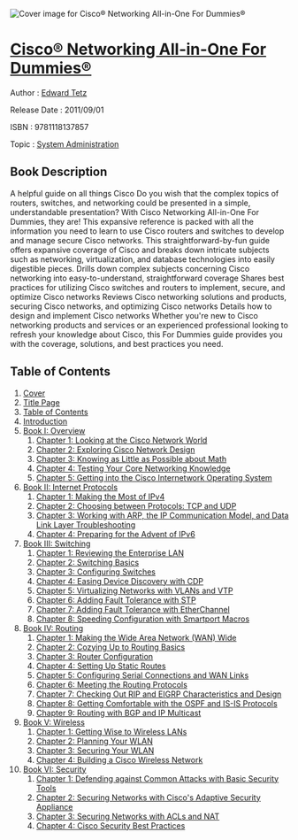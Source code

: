 ![Cover image for Cisco® Networking All-in-One For Dummies®](https://imgdetail.ebookreading.net/cover/cover/system_admin/EB9781118137857.jpg)

[Cisco® Networking All-in-One For Dummies®](https://ebookreading.net/view/book/Cisco%C2%AE+Networking+All-in-One+For+Dummies%C2%AE-EB9781118137857_1.html "Cisco® Networking All-in-One For Dummies®")
====================================================================================================================

Author : [Edward Tetz](https://ebookreading.net/search/author/Edward+Tetz)

Release Date : 2011/09/01

ISBN : 9781118137857

Topic : [System Administration](https://ebookreading.net/search/category/system-administration)

Book Description
-----------------

A helpful guide on all things Cisco
Do you wish that the complex topics of routers, switches, and networking could be presented in a simple, understandable presentation? With Cisco Networking All-in-One For Dummies, they are! This expansive reference is packed with all the information you need to learn to use Cisco routers and switches to develop and manage secure Cisco networks. This straightforward-by-fun guide offers expansive coverage of Cisco and breaks down intricate subjects such as networking, virtualization, and database technologies into easily digestible pieces.
Drills down complex subjects concerning Cisco networking into easy-to-understand, straightforward coverage
Shares best practices for utilizing Cisco switches and routers to implement, secure, and optimize Cisco networks
Reviews Cisco networking solutions and products, securing Cisco networks, and optimizing Cisco networks
Details how to design and implement Cisco networks
Whether you're new to Cisco networking products and services or an experienced professional looking to refresh your knowledge about Cisco, this For Dummies guide provides you with the coverage, solutions, and best practices you need.
              
Table of Contents
-----------------

1. [Cover](https://ebookreading.net/view/book/Cisco%C2%AE+Networking+All-in-One+For+Dummies%C2%AE-EB9781118137857_1.html)
1. [Title Page](https://ebookreading.net/view/book/Cisco%C2%AE+Networking+All-in-One+For+Dummies%C2%AE-EB9781118137857_3.html)
1. [Table of Contents](https://ebookreading.net/view/book/Cisco%C2%AE+Networking+All-in-One+For+Dummies%C2%AE-EB9781118137857_2.html)
1. [Introduction](https://ebookreading.net/view/book/Cisco%C2%AE+Networking+All-in-One+For+Dummies%C2%AE-EB9781118137857_4.html)
1. [Book I: Overview](https://ebookreading.net/view/book/Cisco%C2%AE+Networking+All-in-One+For+Dummies%C2%AE-EB9781118137857_5.html)
    1. [Chapter 1: Looking at the Cisco Network World](https://ebookreading.net/view/book/Cisco%C2%AE+Networking+All-in-One+For+Dummies%C2%AE-EB9781118137857_6.html)
    1. [Chapter 2: Exploring Cisco Network Design](https://ebookreading.net/view/book/Cisco%C2%AE+Networking+All-in-One+For+Dummies%C2%AE-EB9781118137857_7.html)
    1. [Chapter 3: Knowing as Little as Possible about Math](https://ebookreading.net/view/book/Cisco%C2%AE+Networking+All-in-One+For+Dummies%C2%AE-EB9781118137857_8.html)
    1. [Chapter 4: Testing Your Core Networking Knowledge](https://ebookreading.net/view/book/Cisco%C2%AE+Networking+All-in-One+For+Dummies%C2%AE-EB9781118137857_9.html)
    1. [Chapter 5: Getting into the Cisco Internetwork Operating System](https://ebookreading.net/view/book/Cisco%C2%AE+Networking+All-in-One+For+Dummies%C2%AE-EB9781118137857_10.html)
1. [Book II: Internet Protocols](https://ebookreading.net/view/book/Cisco%C2%AE+Networking+All-in-One+For+Dummies%C2%AE-EB9781118137857_11.html)
    1. [Chapter 1: Making the Most of IPv4](https://ebookreading.net/view/book/Cisco%C2%AE+Networking+All-in-One+For+Dummies%C2%AE-EB9781118137857_12.html)
    1. [Chapter 2: Choosing between Protocols: TCP and UDP](https://ebookreading.net/view/book/Cisco%C2%AE+Networking+All-in-One+For+Dummies%C2%AE-EB9781118137857_13.html)
    1. [Chapter 3: Working with ARP, the IP Communication Model, and Data Link Layer Troubleshooting](https://ebookreading.net/view/book/Cisco%C2%AE+Networking+All-in-One+For+Dummies%C2%AE-EB9781118137857_14.html)
    1. [Chapter 4: Preparing for the Advent of IPv6](https://ebookreading.net/view/book/Cisco%C2%AE+Networking+All-in-One+For+Dummies%C2%AE-EB9781118137857_15.html)
1. [Book III: Switching](https://ebookreading.net/view/book/Cisco%C2%AE+Networking+All-in-One+For+Dummies%C2%AE-EB9781118137857_16.html)
    1. [Chapter 1: Reviewing the Enterprise LAN](https://ebookreading.net/view/book/Cisco%C2%AE+Networking+All-in-One+For+Dummies%C2%AE-EB9781118137857_17.html)
    1. [Chapter 2: Switching Basics](https://ebookreading.net/view/book/Cisco%C2%AE+Networking+All-in-One+For+Dummies%C2%AE-EB9781118137857_18.html)
    1. [Chapter 3: Configuring Switches](https://ebookreading.net/view/book/Cisco%C2%AE+Networking+All-in-One+For+Dummies%C2%AE-EB9781118137857_19.html)
    1. [Chapter 4: Easing Device Discovery with CDP](https://ebookreading.net/view/book/Cisco%C2%AE+Networking+All-in-One+For+Dummies%C2%AE-EB9781118137857_20.html)
    1. [Chapter 5: Virtualizing Networks with VLANs and VTP](https://ebookreading.net/view/book/Cisco%C2%AE+Networking+All-in-One+For+Dummies%C2%AE-EB9781118137857_21.html)
    1. [Chapter 6: Adding Fault Tolerance with STP](https://ebookreading.net/view/book/Cisco%C2%AE+Networking+All-in-One+For+Dummies%C2%AE-EB9781118137857_22.html)
    1. [Chapter 7: Adding Fault Tolerance with EtherChannel](https://ebookreading.net/view/book/Cisco%C2%AE+Networking+All-in-One+For+Dummies%C2%AE-EB9781118137857_23.html)
    1. [Chapter 8: Speeding Configuration with Smartport Macros](https://ebookreading.net/view/book/Cisco%C2%AE+Networking+All-in-One+For+Dummies%C2%AE-EB9781118137857_24.html)
1. [Book IV: Routing](https://ebookreading.net/view/book/Cisco%C2%AE+Networking+All-in-One+For+Dummies%C2%AE-EB9781118137857_25.html)
    1. [Chapter 1: Making the Wide Area Network (WAN) Wide](https://ebookreading.net/view/book/Cisco%C2%AE+Networking+All-in-One+For+Dummies%C2%AE-EB9781118137857_26.html)
    1. [Chapter 2: Cozying Up to Routing Basics](https://ebookreading.net/view/book/Cisco%C2%AE+Networking+All-in-One+For+Dummies%C2%AE-EB9781118137857_27.html)
    1. [Chapter 3: Router Configuration](https://ebookreading.net/view/book/Cisco%C2%AE+Networking+All-in-One+For+Dummies%C2%AE-EB9781118137857_28.html)
    1. [Chapter 4: Setting Up Static Routes](https://ebookreading.net/view/book/Cisco%C2%AE+Networking+All-in-One+For+Dummies%C2%AE-EB9781118137857_29.html)
    1. [Chapter 5: Configuring Serial Connections and WAN Links](https://ebookreading.net/view/book/Cisco%C2%AE+Networking+All-in-One+For+Dummies%C2%AE-EB9781118137857_30.html)
    1. [Chapter 6: Meeting the Routing Protocols](https://ebookreading.net/view/book/Cisco%C2%AE+Networking+All-in-One+For+Dummies%C2%AE-EB9781118137857_31.html)
    1. [Chapter 7: Checking Out RIP and EIGRP Characteristics and Design](https://ebookreading.net/view/book/Cisco%C2%AE+Networking+All-in-One+For+Dummies%C2%AE-EB9781118137857_32.html)
    1. [Chapter 8: Getting Comfortable with the OSPF and IS-IS Protocols](https://ebookreading.net/view/book/Cisco%C2%AE+Networking+All-in-One+For+Dummies%C2%AE-EB9781118137857_33.html)
    1. [Chapter 9: Routing with BGP and IP Multicast](https://ebookreading.net/view/book/Cisco%C2%AE+Networking+All-in-One+For+Dummies%C2%AE-EB9781118137857_34.html)
1. [Book V: Wireless](https://ebookreading.net/view/book/Cisco%C2%AE+Networking+All-in-One+For+Dummies%C2%AE-EB9781118137857_35.html)
    1. [Chapter 1: Getting Wise to Wireless LANs](https://ebookreading.net/view/book/Cisco%C2%AE+Networking+All-in-One+For+Dummies%C2%AE-EB9781118137857_36.html)
    1. [Chapter 2: Planning Your WLAN](https://ebookreading.net/view/book/Cisco%C2%AE+Networking+All-in-One+For+Dummies%C2%AE-EB9781118137857_37.html)
    1. [Chapter 3: Securing Your WLAN](https://ebookreading.net/view/book/Cisco%C2%AE+Networking+All-in-One+For+Dummies%C2%AE-EB9781118137857_38.html)
    1. [Chapter 4: Building a Cisco Wireless Network](https://ebookreading.net/view/book/Cisco%C2%AE+Networking+All-in-One+For+Dummies%C2%AE-EB9781118137857_39.html)
1. [Book VI: Security](https://ebookreading.net/view/book/Cisco%C2%AE+Networking+All-in-One+For+Dummies%C2%AE-EB9781118137857_40.html)
    1. [Chapter 1: Defending against Common Attacks with Basic Security Tools](https://ebookreading.net/view/book/Cisco%C2%AE+Networking+All-in-One+For+Dummies%C2%AE-EB9781118137857_41.html)
    1. [Chapter 2: Securing Networks with Cisco&#39;s Adaptive Security Appliance](https://ebookreading.net/view/book/Cisco%C2%AE+Networking+All-in-One+For+Dummies%C2%AE-EB9781118137857_42.html)
    1. [Chapter 3: Securing Networks with ACLs and NAT](https://ebookreading.net/view/book/Cisco%C2%AE+Networking+All-in-One+For+Dummies%C2%AE-EB9781118137857_43.html)
    1. [Chapter 4: Cisco Security Best Practices](https://ebookreading.net/view/book/Cisco%C2%AE+Networking+All-in-One+For+Dummies%C2%AE-EB9781118137857_44.html)
